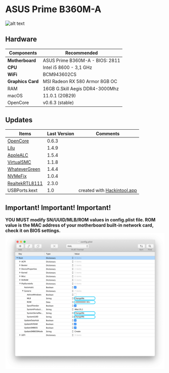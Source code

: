 # ASUS Prime B360M-A

![alt text](https://raw.githubusercontent.com/revunix/ASUS-Prime-B360M-A-OpenCore-Hackintosh/master/images/aboutmac.png)

## Hardware
Components | Recommended
------------ | -------------
**Motherboard** | ASUS Prime B360M-A - BIOS: 2811
**CPU** | Intel i5 8600 - 3,1 GHz
**WiFi** | BCM943602CS
**Graphics Card** | MSI Radeon RX 580 Armor 8GB OC
RAM | 16GB G.Skill Aegis DDR4-3000Mhz
macOS | 11.0.1 (20B29)
OpenCore | v0.6.3 (stable)


## Updates
Items | Last Version | Comments
------------ | ------------- | -------------
[OpenCore](https://github.com/acidanthera/OpenCorePkg/releases/latest) | 0.6.3 |
[Lilu](https://github.com/acidanthera/Lilu/releases/latest) | 1.4.9 | 
[AppleALC](https://github.com/acidanthera/AppleALC/releases/latest) | 1.5.4 |
[VirtualSMC](https://github.com/acidanthera/VirtualSMC/releases/latest) | 1.1.8 |
[WhateverGreen](https://github.com/acidanthera/whatevergreen/releases/latest) | 1.4.4 |
[NVMeFix](https://github.com/acidanthera/NVMeFix/releases/latest) | 1.0.4 |
[RealtekRTL8111](https://github.com/Mieze/RTL8111_driver_for_OS_X/releases/latest) | 2.3.0 |
USBPorts.kext | 1.0 | created with [Hackintool.app](https://github.com/headkaze/Hackintool/releases/latest)


## Important! Important! Important!

**YOU MUST modify SN/UUID/MLB/ROM values in config.plist file. ROM value is the MAC address of your motherboard built-in network card, check it on BIOS settings.**
![SN/UUID/MLB](https://github.com/revunix/GIGABYTE-X399-Designare-EX/blob/main/images/MLBUUIDSN.png?raw=true)
